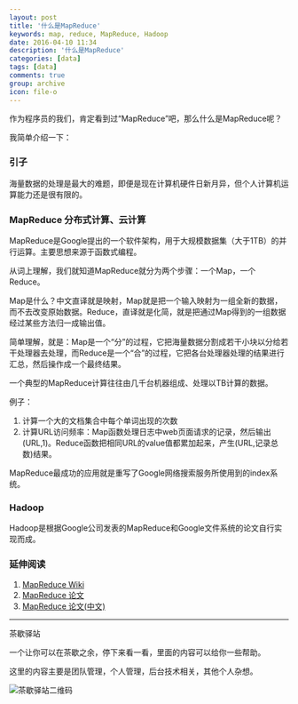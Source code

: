 ```yaml
---
layout: post
title: '什么是MapReduce'
keywords: map, reduce, MapReduce, Hadoop
date: 2016-04-10 11:34
description: '什么是MapReduce'
categories: [data]
tags: [data]
comments: true
group: archive
icon: file-o
---
```


作为程序员的我们，肯定看到过“MapReduce”吧，那么什么是MapReduce呢？

我简单介绍一下：

<!-- more -->

### 引子 ###

海量数据的处理是最大的难题，即便是现在计算机硬件日新月异，但个人计算机运算能力还是很有限的。

### MapReduce 分布式计算、云计算 ###

MapReduce是Google提出的一个软件架构，用于大规模数据集（大于1TB）的并行运算。主要思想来源于函数式编程。

从词上理解，我们就知道MapReduce就分为两个步骤：一个Map，一个Reduce。

Map是什么？中文直译就是映射，Map就是把一个输入映射为一组全新的数据，而不去改变原始数据。Reduce，直译就是化简，就是把通过Map得到的一组数据经过某些方法归一成输出值。

简单理解，就是：Map是一个“分”的过程，它把海量数据分割成若干小块以分给若干处理器去处理，而Reduce是一个“合”的过程，它把各台处理器处理的结果进行汇总，然后操作成一个最终结果。

一个典型的MapReduce计算往往由几千台机器组成、处理以TB计算的数据。

例子：

1. 计算一个大的文档集合中每个单词出现的次数
2. 计算URL访问频率：Map函数处理日志中web页面请求的记录，然后输出(URL,1)。Reduce函数把相同URL的value值都累加起来，产生(URL,记录总数)结果。

MapReduce最成功的应用就是重写了Google网络搜索服务所使用到的index系统。

### Hadoop ###

Hadoop是根据Google公司发表的MapReduce和Google文件系统的论文自行实现而成。

### 延伸阅读 ###

1. [MapReduce Wiki](https://zh.wikipedia.org/wiki/MapReduce)
2. [MapReduce 论文](http://static.googleusercontent.com/media/research.google.com/en//archive/mapreduce-osdi04.pdf)
3. [MapReduce 论文(中文)](http://blog.bizcloudsoft.com/wp-content/uploads/Google-MapReduce%E4%B8%AD%E6%96%87%E7%89%88_1.0.pdf)

----

茶歇驿站

一个让你可以在茶歇之余，停下来看一看，里面的内容可以给你一些帮助。

这里的内容主要是团队管理，个人管理，后台技术相关，其他个人杂想。

![茶歇驿站二维码]()

